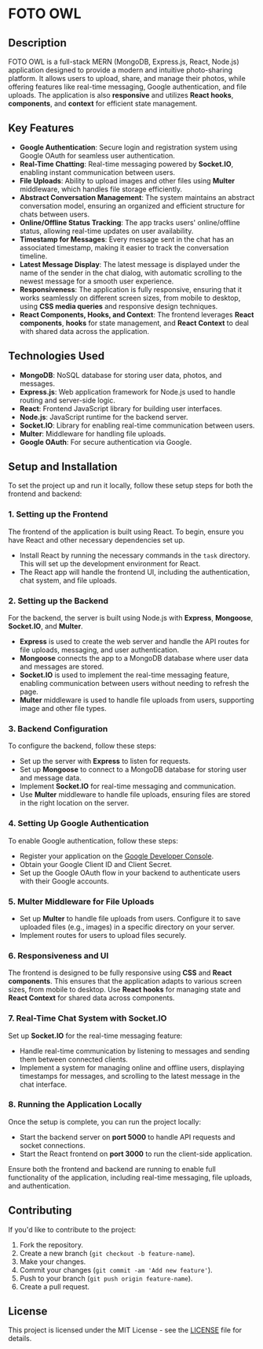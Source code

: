 # FOTO OWL

## Description
FOTO OWL is a full-stack MERN (MongoDB, Express.js, React, Node.js) application designed to provide a modern and intuitive photo-sharing platform. It allows users to upload, share, and manage their photos, while offering features like real-time messaging, Google authentication, and file uploads. The application is also **responsive** and utilizes **React hooks**, **components**, and **context** for efficient state management.

## Key Features
- **Google Authentication**: Secure login and registration system using Google OAuth for seamless user authentication.
- **Real-Time Chatting**: Real-time messaging powered by **Socket.IO**, enabling instant communication between users.
- **File Uploads**: Ability to upload images and other files using **Multer** middleware, which handles file storage efficiently.
- **Abstract Conversation Management**: The system maintains an abstract conversation model, ensuring an organized and efficient structure for chats between users.
- **Online/Offline Status Tracking**: The app tracks users' online/offline status, allowing real-time updates on user availability.
- **Timestamp for Messages**: Every message sent in the chat has an associated timestamp, making it easier to track the conversation timeline.
- **Latest Message Display**: The latest message is displayed under the name of the sender in the chat dialog, with automatic scrolling to the newest message for a smooth user experience.
- **Responsiveness**: The application is fully responsive, ensuring that it works seamlessly on different screen sizes, from mobile to desktop, using **CSS media queries** and responsive design techniques.
- **React Components, Hooks, and Context**: The frontend leverages **React components**, **hooks** for state management, and **React Context** to deal with shared data across the application.

## Technologies Used
- **MongoDB**: NoSQL database for storing user data, photos, and messages.
- **Express.js**: Web application framework for Node.js used to handle routing and server-side logic.
- **React**: Frontend JavaScript library for building user interfaces.
- **Node.js**: JavaScript runtime for the backend server.
- **Socket.IO**: Library for enabling real-time communication between users.
- **Multer**: Middleware for handling file uploads.
- **Google OAuth**: For secure authentication via Google.

## Setup and Installation

To set the project up and run it locally, follow these setup steps for both the frontend and backend:

### 1. **Setting up the Frontend**

The frontend of the application is built using React. To begin, ensure you have React and other necessary dependencies set up.

- Install React by running the necessary commands in the `task` directory. This will set up the development environment for React.
- The React app will handle the frontend UI, including the authentication, chat system, and file uploads.

### 2. **Setting up the Backend**

For the backend, the server is built using Node.js with **Express**, **Mongoose**, **Socket.IO**, and **Multer**.

- **Express** is used to create the web server and handle the API routes for file uploads, messaging, and user authentication.
- **Mongoose** connects the app to a MongoDB database where user data and messages are stored.
- **Socket.IO** is used to implement the real-time messaging feature, enabling communication between users without needing to refresh the page.
- **Multer** middleware is used to handle file uploads from users, supporting image and other file types.

### 3. **Backend Configuration**
To configure the backend, follow these steps:

- Set up the server with **Express** to listen for requests.
- Set up **Mongoose** to connect to a MongoDB database for storing user and message data.
- Implement **Socket.IO** for real-time messaging and communication.
- Use **Multer** middleware to handle file uploads, ensuring files are stored in the right location on the server.

### 4. **Setting Up Google Authentication**

To enable Google authentication, follow these steps:

- Register your application on the [Google Developer Console](https://console.developers.google.com/).
- Obtain your Google Client ID and Client Secret.
- Set up the Google OAuth flow in your backend to authenticate users with their Google accounts.

### 5. **Multer Middleware for File Uploads**

- Set up **Multer** to handle file uploads from users. Configure it to save uploaded files (e.g., images) in a specific directory on your server.
- Implement routes for users to upload files securely.

### 6. **Responsiveness and UI**

The frontend is designed to be fully responsive using **CSS** and **React components**. This ensures that the application adapts to various screen sizes, from mobile to desktop. Use **React hooks** for managing state and **React Context** for shared data across components.

### 7. **Real-Time Chat System with Socket.IO**

Set up **Socket.IO** for the real-time messaging feature:

- Handle real-time communication by listening to messages and sending them between connected clients.
- Implement a system for managing online and offline users, displaying timestamps for messages, and scrolling to the latest message in the chat interface.

### 8. **Running the Application Locally**

Once the setup is complete, you can run the project locally:

- Start the backend server on **port 5000** to handle API requests and socket connections.
- Start the React frontend on **port 3000** to run the client-side application.

Ensure both the frontend and backend are running to enable full functionality of the application, including real-time messaging, file uploads, and authentication.

## Contributing
If you'd like to contribute to the project:
1. Fork the repository.
2. Create a new branch (`git checkout -b feature-name`).
3. Make your changes.
4. Commit your changes (`git commit -am 'Add new feature'`).
5. Push to your branch (`git push origin feature-name`).
6. Create a pull request.

## License
This project is licensed under the MIT License - see the [LICENSE](LICENSE) file for details.
